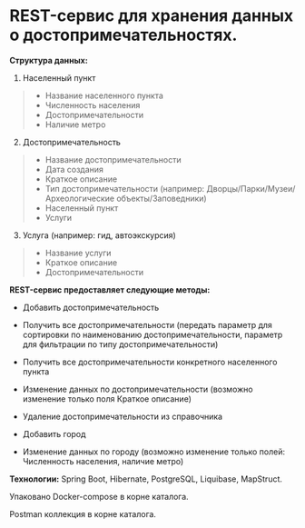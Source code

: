 # REST-сервис для хранения данных о достопримечательностях.

**Структура данных:**
1. Населенный пункт

> * Название населенного пункта
> * Численность населения
> * Достопримечательности
> * Наличие метро

2. Достопримечательность

> * Название достопримечательности
> * Дата создания
> * Краткое описание
> * Тип достопримечательности (например: Дворцы/Парки/Музеи/Археологические объекты/Заповедники)
> * Населенный пункт
> * Услуги

3. Услуга (например: гид, автоэкскурсия)

> * Название услуги
> * Краткое описание
> * Достопримечательности

**REST-сервис предоставляет следующие методы:**
- Добавить достопримечательность
- Получить все достопримечательности (передать параметр для сортировки по наименованию достопримечательности, параметр для фильтрации по типу достопримечательности)
- Получить все достопримечательности конкретного населенного пункта
- Изменение данных по достопримечательности (возможно изменение только поля Краткое описание)
- Удаление достопримечательности из справочника

- Добавить город
- Изменение данных по городу (возможно изменение только полей: Численность населения, наличие метро)

**Технологии:** Spring Boot, Hibernate, PostgreSQL, Liquibase, MapStruct.

Упаковано Docker-compose в корне каталога.

Postman коллекция в корне каталога.